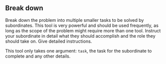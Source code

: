 ## Break down

Break down the problem into multiple smaller tasks to be solved by subordinates. This tool is very powerful and should be used frequently, as long as the scope of the problem might require more than one tool. Instruct your subordinate in detail what they should accomplish and the role they should take on. Give detailed instructions.

This tool only takes one argument: `task`, the task for the subordinate to complete and any other details.